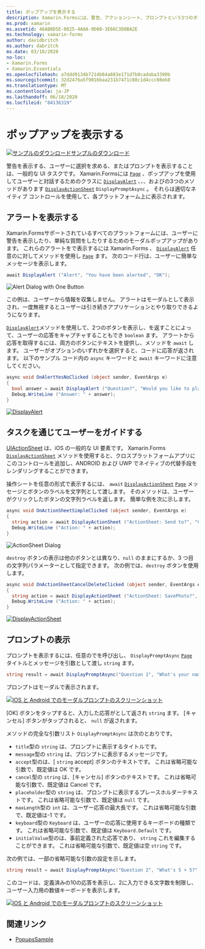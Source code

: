 ```yaml
---
title: ポップアップを表示する
description: Xamarin.Formsには、警告、アクションシート、プロンプトという3つのポップアップに似たユーザーインターフェイス要素が用意されています。 この記事では、アラート、アクションシート、およびプロンプト Api を使用して、ユーザーに簡単な質問をするダイアログボックスを表示したり、ユーザーにタスクを案内したり、プロンプトを表示したりする方法について説明します。
ms.prod: xamarin
ms.assetid: 46AB0D5E-0025-4A8A-9D00-3E66C3D0BA2E
ms.technology: xamarin-forms
author: davidbritch
ms.author: dabritch
ms.date: 03/10/2020
no-loc:
- Xamarin.Forms
- Xamarin.Essentials
ms.openlocfilehash: a7ddd9134b7214b84a883e171d7b0cadaba3390b
ms.sourcegitcommit: 32d2476a5f9016baa231b7471c88c1d4ccc08eb8
ms.translationtype: MT
ms.contentlocale: ja-JP
ms.lasthandoff: 06/18/2020
ms.locfileid: "84136319"
---
```

# <a name="display-pop-ups"></a>ポップアップを表示する

[![サンプルのダウンロード](~/media/shared/download.png)サンプルのダウンロード](https://docs.microsoft.com/samples/xamarin/xamarin-forms-samples/navigation-pop-ups)

警告を表示する、ユーザーに選択を求める、またはプロンプトを表示することは、一般的な UI タスクです。 Xamarin.Formsには [`Page`](xref:Xamarin.Forms.Page) 、ポップアップを使用してユーザーと対話するためのクラスに [`DisplayAlert`](xref:Xamarin.Forms.Page.DisplayAlert*) 、、、およびの3つのメソッドがあります [`DisplayActionSheet`](xref:Xamarin.Forms.Page.DisplayActionSheet*) `DisplayPromptAsync` 。 それらは適切なネイティブ コントロールを使用して、各プラットフォーム上に表示されます。

## <a name="display-an-alert"></a>アラートを表示する

Xamarin.Formsサポートされているすべてのプラットフォームには、ユーザーに警告を表示したり、単純な質問をしたりするためのモーダルポップアップがあります。 これらのアラートをで表示するには Xamarin.Forms 、 [`DisplayAlert`](xref:Xamarin.Forms.Page.DisplayAlert*) 任意のに対してメソッドを使用し [`Page`](xref:Xamarin.Forms.Page) ます。 次のコード行は、ユーザーに簡単なメッセージを表示します。

```csharp
await DisplayAlert ("Alert", "You have been alerted", "OK");
```

![](pop-ups-images/alert.png "Alert Dialog with One Button")

この例は、ユーザーから情報を収集しません。 アラートはモーダルとして表示され、一度無視するとユーザーは引き続きアプリケーションとやり取りできるようになります。

[`DisplayAlert`](xref:Xamarin.Forms.Page.DisplayAlert*)メソッドを使用して、2つのボタンを表示し、を返すことによって、ユーザーの応答をキャプチャすることもでき `boolean` ます。 アラートから応答を取得するには、両方のボタンにテキストを提供し、メソッドを `await` します。 ユーザーがオプションのいずれかを選択すると、コードに応答が返されます。 以下のサンプル コード内の `async` キーワードと `await` キーワードに注意してください。

```csharp
async void OnAlertYesNoClicked (object sender, EventArgs e)
{
  bool answer = await DisplayAlert ("Question?", "Would you like to play a game", "Yes", "No");
  Debug.WriteLine ("Answer: " + answer);
}
```

[![DisplayAlert](pop-ups-images/alert2-sml.png "2つのボタンを含むアラートダイアログ")](pop-ups-images/alert2.png#lightbox "2つのボタンを含むアラートダイアログ")

## <a name="guide-users-through-tasks"></a>タスクを通じてユーザーをガイドする

[UIActionSheet](https://developer.apple.com/library/ios/documentation/uikit/reference/uiactionsheet_class/Reference/Reference.html) は、iOS の一般的な UI 要素です。 Xamarin.Forms [`DisplayActionSheet`](xref:Xamarin.Forms.Page.DisplayActionSheet*) メソッドを使用すると、クロスプラットフォームアプリにこのコントロールを追加し、ANDROID および UWP でネイティブの代替手段をレンダリングすることができます。

操作シートを任意の形式で表示するには、 `await` [`DisplayActionSheet`](xref:Xamarin.Forms.Page.DisplayActionSheet*) [`Page`](xref:Xamarin.Forms.Page) メッセージとボタンのラベルを文字列として渡します。 そのメソッドは、ユーザーがクリックしたボタンの文字列ラベルを返します。 簡単な例を次に示します。

```csharp
async void OnActionSheetSimpleClicked (object sender, EventArgs e)
{
  string action = await DisplayActionSheet ("ActionSheet: Send to?", "Cancel", null, "Email", "Twitter", "Facebook");
  Debug.WriteLine ("Action: " + action);
}
```

![](pop-ups-images/action.png "ActionSheet Dialog")

`destroy` ボタンの表示は他のボタンとは異なり、`null` のままにするか、3 つ目の文字列パラメーターとして指定できます。 次の例では、`destroy` ボタンを使用します。

```csharp
async void OnActionSheetCancelDeleteClicked (object sender, EventArgs e)
{
  string action = await DisplayActionSheet ("ActionSheet: SavePhoto?", "Cancel", "Delete", "Photo Roll", "Email");
  Debug.WriteLine ("Action: " + action);
}
```

[![DisplayActionSheet](pop-ups-images/action2-sml.png "[破棄] ボタンがある操作シートダイアログ")](pop-ups-images/action2.png#lightbox "[破棄] ボタンがある操作シートダイアログ")

## <a name="display-a-prompt"></a>プロンプトの表示

プロンプトを表示するには、任意のでを呼び出し、 `DisplayPromptAsync` [`Page`](xref:Xamarin.Forms.Page) タイトルとメッセージを引数として渡し `string` ます。

```csharp
string result = await DisplayPromptAsync("Question 1", "What's your name?");
```

プロンプトはモーダルで表示されます。

[![IOS と Android でのモーダルプロンプトのスクリーンショット](pop-ups-images/simple-prompt.png "モーダルプロンプト")](pop-ups-images/simple-prompt-large.png#lightbox "モーダルプロンプト")

[OK] ボタンをタップすると、入力した応答がとして返され `string` ます。 [キャンセル] ボタンがタップされると、 `null` が返されます。

メソッドの完全な引数リスト `DisplayPromptAsync` は次のとおりです。

- `title`型の `string` は、プロンプトに表示するタイトルです。
- `message`型の `string` は、プロンプトに表示するメッセージです。
- `accept`型のは、[ `string` accept] ボタンのテキストです。 これは省略可能な引数で、既定値は OK です。
- `cancel`型の `string` は、[キャンセル] ボタンのテキストです。 これは省略可能な引数で、既定値は Cancel です。
- `placeholder`型の `string` は、プロンプトに表示するプレースホルダーテキストです。 これは省略可能な引数で、既定値は `null` です。
- `maxLength`型の `int` は、ユーザー応答の最大長です。 これは省略可能な引数で、既定値は-1 です。
- `keyboard`型の `Keyboard` は、ユーザーの応答に使用するキーボードの種類です。 これは省略可能な引数で、既定値は `Keyboard.Default` です。
- `initialValue`型のは、事前定義された応答であり、 `string` これを編集することができます。 これは省略可能な引数で、既定値は空 `string` です。

次の例では、一部の省略可能な引数の設定を示します。

```csharp
string result = await DisplayPromptAsync("Question 2", "What's 5 + 5?", initialValue: "10", maxLength: 2, keyboard: Keyboard.Numeric);
```

このコードは、定義済みの10の応答を表示し、2に入力できる文字数を制限し、ユーザー入力用の数値キーボードを表示します。

[![IOS と Android でのモーダルプロンプトのスクリーンショット](pop-ups-images/keyboard-prompt.png "モーダルプロンプト")](pop-ups-images/keyboard-prompt-large.png#lightbox "モーダルプロンプト")

## <a name="related-links"></a>関連リンク

- [PopupsSample](https://docs.microsoft.com/samples/xamarin/xamarin-forms-samples/navigation-pop-ups)
